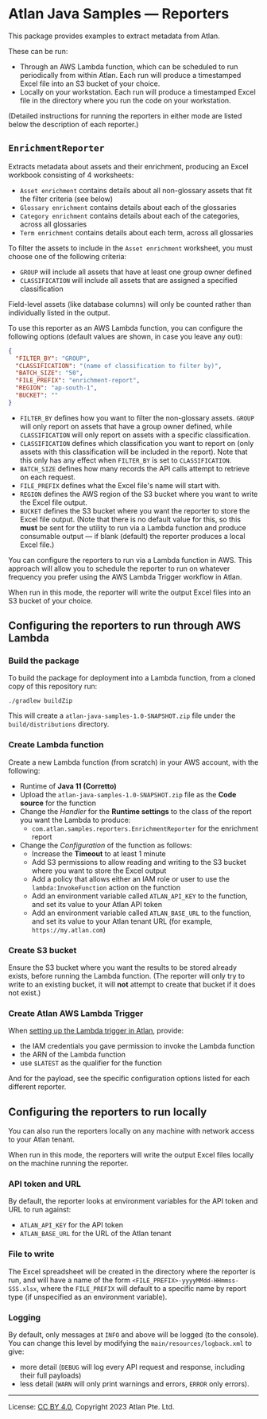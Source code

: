 <!-- SPDX-License-Identifier: CC-BY-4.0 -->
<!-- Copyright 2023 Atlan Pte. Ltd. -->

# Atlan Java Samples — Reporters

This package provides examples to extract metadata from Atlan.

These can be run:

- Through an AWS Lambda function, which can be scheduled to run periodically from within Atlan. Each run will produce a timestamped Excel file into an S3 bucket of your choice.
- Locally on your workstation. Each run will produce a timestamped Excel file in the directory where you run the code on your workstation.

(Detailed instructions for running the reporters in either mode are listed below the description of each reporter.)

## `EnrichmentReporter`

Extracts metadata about assets and their enrichment, producing an Excel workbook consisting of 4 worksheets:

- `Asset enrichment` contains details about all non-glossary assets that fit the filter criteria (see below)
- `Glossary enrichment` contains details about each of the glossaries
- `Category enrichment` contains details about each of the categories, across all glossaries
- `Term enrichment` contains details about each term, across all glossaries

To filter the assets to include in the `Asset enrichment` worksheet, you must choose one of the following criteria:

- `GROUP` will include all assets that have at least one group owner defined
- `CLASSIFICATION` will include all assets that are assigned a specified classification

Field-level assets (like database columns) will only be counted rather than individually listed in the output.

To use this reporter as an AWS Lambda function, you can configure the following options (default values are shown, in case you leave any out):

```json
{
  "FILTER_BY": "GROUP",
  "CLASSIFICATION": "(name of classification to filter by)",
  "BATCH_SIZE": "50",
  "FILE_PREFIX": "enrichment-report",
  "REGION": "ap-south-1",
  "BUCKET": ""
}
```

- `FILTER_BY` defines how you want to filter the non-glossary assets. `GROUP` will only report on assets that have a group owner defined, while `CLASSIFICATION` will only report on assets with a specific classification.
- `CLASSIFICATION` defines which classification you want to report on (only assets with this classification will be included in the report). Note that this only has any effect when `FILTER_BY` is set to `CLASSIFICATION`.
- `BATCH_SIZE` defines how many records the API calls attempt to retrieve on each request.
- `FILE_PREFIX` defines what the Excel file's name will start with.
- `REGION` defines the AWS region of the S3 bucket where you want to write the Excel file output.
- `BUCKET` defines the S3 bucket where you want the reporter to store the Excel file output. (Note that there is no default value for this, so this **must** be sent for the utility to run via a Lambda function and produce consumable output — if blank (default) the reporter produces a local Excel file.)

You can configure the reporters to run via a Lambda function in AWS. This approach will allow you to schedule
the reporter to run on whatever frequency you prefer using the AWS Lambda Trigger workflow in Atlan.

When run in this mode, the reporter will write the output Excel files into an S3 bucket of your choice.

## Configuring the reporters to run through AWS Lambda

### Build the package

To build the package for deployment into a Lambda function, from a cloned copy of this repository run:

```shell
./gradlew buildZip
```

This will create a `atlan-java-samples-1.0-SNAPSHOT.zip` file under the `build/distributions` directory.

### Create Lambda function

Create a new Lambda function (from scratch) in your AWS account, with the following:

- Runtime of **Java 11 (Corretto)**
- Upload the `atlan-java-samples-1.0-SNAPSHOT.zip` file as the **Code source** for the function
- Change the *Handler* for the **Runtime settings** to the class of the report you want the Lambda to produce:
    - `com.atlan.samples.reporters.EnrichmentReporter` for the enrichment report
- Change the *Configuration* of the function as follows:
    - Increase the **Timeout** to at least 1 minute
    - Add S3 permissions to allow reading and writing to the S3 bucket where you want to store the Excel output
    - Add a policy that allows either an IAM role or user to use the `lambda:InvokeFunction` action on the function
    - Add an environment variable called `ATLAN_API_KEY` to the function, and set its value to your Atlan API token
    - Add an environment variable called `ATLAN_BASE_URL` to the function, and set its value to your Atlan tenant URL (for example, `https://my.atlan.com`)

### Create S3 bucket

Ensure the S3 bucket where you want the results to be stored already exists, before running the Lambda function.
(The reporter will only try to write to an existing bucket, it will **not** attempt to create that bucket if it does
not exist.)

### Create Atlan AWS Lambda Trigger

When [setting up the Lambda trigger in Atlan](https://ask.atlan.com/hc/en-us/articles/6755270200977),
provide:

- the IAM credentials you gave permission to invoke the Lambda function
- the ARN of the Lambda function
- use `$LATEST` as the qualifier for the function

And for the payload, see the specific configuration options listed for each different reporter.

## Configuring the reporters to run locally

You can also run the reporters locally on any machine with network access to your Atlan tenant.

When run in this mode, the reporters will write the output Excel files locally on the machine running
the reporter.

### API token and URL

By default, the reporter looks at environment variables for the API token and URL to run against:

- `ATLAN_API_KEY` for the API token
- `ATLAN_BASE_URL` for the URL of the Atlan tenant

### File to write

The Excel spreadsheet will be created in the directory where the reporter is run, and will
have a name of the form `<FILE_PREFIX>-yyyyMMdd-HHmmss-SSS.xlsx`, where the `FILE_PREFIX` will
default to a specific name by report type (if unspecified as an environment variable).

### Logging

By default, only messages at `INFO` and above will be logged (to the console). You can change this level
by modifying the `main/resources/logback.xml` to give:

- more detail (`DEBUG` will log every API request and response, including their full payloads)
- less detail (`WARN` will only print warnings and errors, `ERROR` only errors).

----
License: [CC BY 4.0](https://creativecommons.org/licenses/by/4.0/),
Copyright 2023 Atlan Pte. Ltd.
